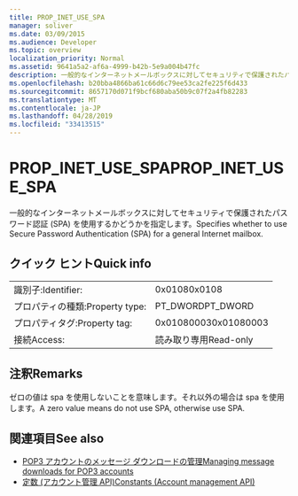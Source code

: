 ```yaml
---
title: PROP_INET_USE_SPA
manager: soliver
ms.date: 03/09/2015
ms.audience: Developer
ms.topic: overview
localization_priority: Normal
ms.assetid: 9641a5a2-af6a-4999-b42b-5e9a004b47fc
description: 一般的なインターネットメールボックスに対してセキュリティで保護されたパスワード認証 (SPA) を使用するかどうかを指定します。
ms.openlocfilehash: b20bba4866ba61c66d6c79ee53ca2fe225f6d433
ms.sourcegitcommit: 8657170d071f9bcf680aba50b9c07f2a4fb82283
ms.translationtype: MT
ms.contentlocale: ja-JP
ms.lasthandoff: 04/28/2019
ms.locfileid: "33413515"
---
```

# <a name="propinetusespa"></a><span data-ttu-id="5c2d6-103">PROP_INET_USE_SPA</span><span class="sxs-lookup"><span data-stu-id="5c2d6-103">PROP_INET_USE_SPA</span></span>

<span data-ttu-id="5c2d6-104">一般的なインターネットメールボックスに対してセキュリティで保護されたパスワード認証 (SPA) を使用するかどうかを指定します。</span><span class="sxs-lookup"><span data-stu-id="5c2d6-104">Specifies whether to use Secure Password Authentication (SPA) for a general Internet mailbox.</span></span>
  
## <a name="quick-info"></a><span data-ttu-id="5c2d6-105">クイック ヒント</span><span class="sxs-lookup"><span data-stu-id="5c2d6-105">Quick info</span></span>

|||
|:-----|:-----|
|<span data-ttu-id="5c2d6-106">識別子:</span><span class="sxs-lookup"><span data-stu-id="5c2d6-106">Identifier:</span></span>  <br/> |<span data-ttu-id="5c2d6-107">0x0108</span><span class="sxs-lookup"><span data-stu-id="5c2d6-107">0x0108</span></span>  <br/> |
|<span data-ttu-id="5c2d6-108">プロパティの種類:</span><span class="sxs-lookup"><span data-stu-id="5c2d6-108">Property type:</span></span>  <br/> |<span data-ttu-id="5c2d6-109">PT_DWORD</span><span class="sxs-lookup"><span data-stu-id="5c2d6-109">PT_DWORD</span></span>  <br/> |
|<span data-ttu-id="5c2d6-110">プロパティタグ:</span><span class="sxs-lookup"><span data-stu-id="5c2d6-110">Property tag:</span></span>  <br/> |<span data-ttu-id="5c2d6-111">0x01080003</span><span class="sxs-lookup"><span data-stu-id="5c2d6-111">0x01080003</span></span>  <br/> |
|<span data-ttu-id="5c2d6-112">接続</span><span class="sxs-lookup"><span data-stu-id="5c2d6-112">Access:</span></span>  <br/> |<span data-ttu-id="5c2d6-113">読み取り専用</span><span class="sxs-lookup"><span data-stu-id="5c2d6-113">Read-only</span></span>  <br/> |
   
## <a name="remarks"></a><span data-ttu-id="5c2d6-114">注釈</span><span class="sxs-lookup"><span data-stu-id="5c2d6-114">Remarks</span></span>

<span data-ttu-id="5c2d6-115">ゼロの値は spa を使用しないことを意味します。それ以外の場合は spa を使用します。</span><span class="sxs-lookup"><span data-stu-id="5c2d6-115">A zero value means do not use SPA, otherwise use SPA.</span></span>
  
## <a name="see-also"></a><span data-ttu-id="5c2d6-116">関連項目</span><span class="sxs-lookup"><span data-stu-id="5c2d6-116">See also</span></span>

- [<span data-ttu-id="5c2d6-117">POP3 アカウントのメッセージ ダウンロードの管理</span><span class="sxs-lookup"><span data-stu-id="5c2d6-117">Managing message downloads for POP3 accounts</span></span>](managing-message-downloads-for-pop3-accounts.md) 
- [<span data-ttu-id="5c2d6-118">定数 (アカウント管理 API)</span><span class="sxs-lookup"><span data-stu-id="5c2d6-118">Constants (Account management API)</span></span>](constants-account-management-api.md)

